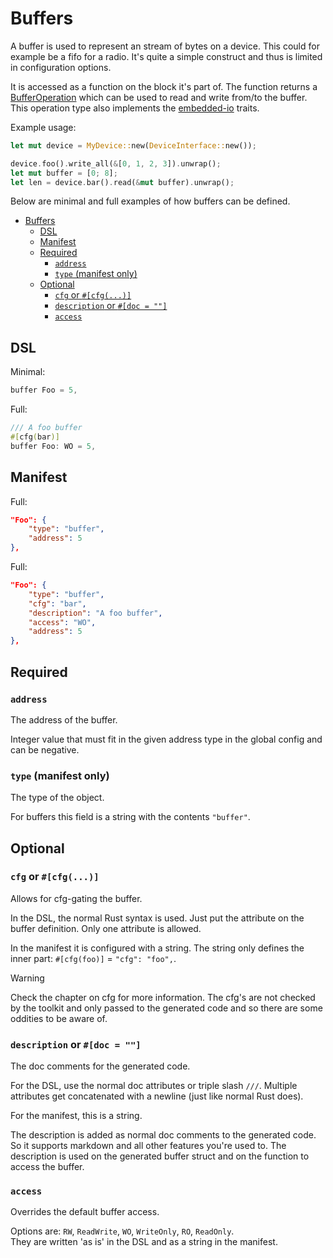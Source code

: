 # Buffers

A buffer is used to represent an stream of bytes on a device. This could for example be a fifo for a radio.
It's quite a simple construct and thus is limited in configuration options.

It is accessed as a function on the block it's part of. The function returns a [BufferOperation](https://docs.rs/device-driver/latest/device_driver/struct.BufferOperation.html) which can be used to read and write from/to the buffer. This operation type also implements the [embedded-io](https://crates.io/crates/embedded-io) traits.

Example usage:

```rust
let mut device = MyDevice::new(DeviceInterface::new());

device.foo().write_all(&[0, 1, 2, 3]).unwrap();
let mut buffer = [0; 8];
let len = device.bar().read(&mut buffer).unwrap();
```

Below are minimal and full examples of how buffers can be defined.

- [Buffers](#buffers)
  - [DSL](#dsl)
  - [Manifest](#manifest)
  - [Required](#required)
    - [`address`](#address)
    - [`type` (manifest only)](#type-manifest-only)
  - [Optional](#optional)
    - [`cfg` or `#[cfg(...)]`](#cfg-or-cfg)
    - [`description` or `#[doc = ""]`](#description-or-doc--)
    - [`access`](#access)

## DSL

Minimal:
```rust
buffer Foo = 5,
```

Full:
```rust
/// A foo buffer
#[cfg(bar)]
buffer Foo: WO = 5,
```

## Manifest

Full:
```json
"Foo": {
    "type": "buffer",
    "address": 5
},
```

Full:
```json
"Foo": {
    "type": "buffer",
    "cfg": "bar",
    "description": "A foo buffer",
    "access": "WO",
    "address": 5
},
```

## Required

### `address`

The address of the buffer.

Integer value that must fit in the given address type in the global config and can be negative.

### `type` (manifest only)

The type of the object.

For buffers this field is a string with the contents `"buffer"`.

## Optional

### `cfg` or `#[cfg(...)]`

Allows for cfg-gating the buffer.

In the DSL, the normal Rust syntax is used. Just put the attribute on the buffer definition. Only one attribute is allowed.

In the manifest it is configured with a string.
The string only defines the inner part: `#[cfg(foo)]` = `"cfg": "foo",`.

> [!WARNING]
> Check the chapter on cfg for more information. The cfg's are not checked by the toolkit and only passed to the generated code and so there are some oddities to be aware of.

### `description` or `#[doc = ""]`

The doc comments for the generated code.

For the DSL, use the normal doc attributes or triple slash `///`.
Multiple attributes get concatenated with a newline (just like normal Rust does).

For the manifest, this is a string.

The description is added as normal doc comments to the generated code. So it supports markdown and all other features you're used to. The description is used on the generated buffer struct and on the function to access the buffer.

### `access`

Overrides the default buffer access.

Options are: `RW`, `ReadWrite`, `WO`, `WriteOnly`, `RO`, `ReadOnly`.  
They are written 'as is' in the DSL and as a string in the manifest.
